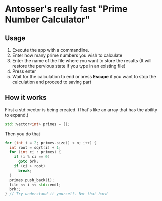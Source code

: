 # Antosser's really fast "Prime Number Calculator"
## Usage
1. Execute the app with a commandline.
2. Enter how many prime numbers you wish to calculate
3. Enter the name of the file where you want to store the results (It will restore the pervious state if you type in an existing file)
4. Press enter
5. Wait for the calculation to end or press **Escape** if you want to stop the calculation and proceed to saving part

## How it works
First a std::vector<int> is being created. (That's like an array that has the ability to expand.)
```cpp
std::vector<int> primes = {};
```
Then you do that
```cpp
for (int i = 2; primes.size() < n; i++) {
  int root = sqrt(i) + 1;
  for (int ci : primes) {
    if (i % ci == 0)
      goto brk;
    if (ci > root)
      break;
  }
  primes.push_back(i);
  file << i << std::endl;
  brk:;
} // Try understand it yourself. Not that hard
```
